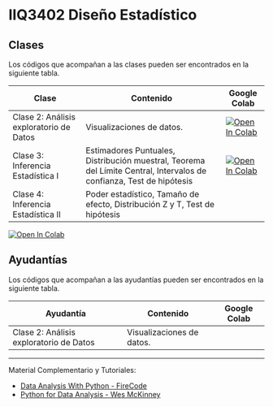 # IIQ3402 Diseño Estadístico
## Clases
Los códigos que acompañan a las clases pueden ser encontrados en la siguiente tabla.


|  **Clase** | **Contenido**  | **Google Colab**
|---|---|---|
|Clase 2: Análisis exploratorio de Datos  |  Visualizaciones de datos. | [![Open In Colab](https://colab.research.google.com/assets/colab-badge.svg)](https://colab.research.google.com/gist/ggmirandac/a28b9a6bcfbedb396efd3446377b700c/clase2-an-lisis-exploratorio-de-datos.ipynb)|
|Clase 3: Inferencia Estadística I | Estimadores Puntuales, Distribución muestral, Teorema del Límite Central, Intervalos de confianza, Test de hipótesis | [![Open In Colab](https://colab.research.google.com/assets/colab-badge.svg)](https://colab.research.google.com/gist/ggmirandac/6cf853a6b2cb9f546a3fb4ad0f26c3bb/clase-3-inferencia-estad-stica-i.ipynb)
|Clase 4: Inferencia Estadística II | Poder estadístico, Tamaño de efecto, Distribución Z y T, Test de hipótesis | 
[![Open In Colab](https://colab.research.google.com/assets/colab-badge.svg)](https://colab.research.google.com/gist/ggmirandac/346421e7565e8ff3cd30e652dddd7033/clase-4-inferencia-estad-stica-ii.ipynb)
## Ayudantías

Los códigos que acompañan a las ayudantías pueden ser encontrados en la siguiente tabla.

|  **Ayudantía** | **Contenido**  | **Google Colab**
|---|---|---|
|Clase 2: Análisis exploratorio de Datos  |  Visualizaciones de datos. | |


----
Material Complementario y Tutoriales:
- [Data Analysis With Python - FireCode](https://www.youtube.com/watch?v=r-uOLxNrNk8)
- [Python for Data Analysis - Wes McKinney](https://wesmckinney.com/book/)
